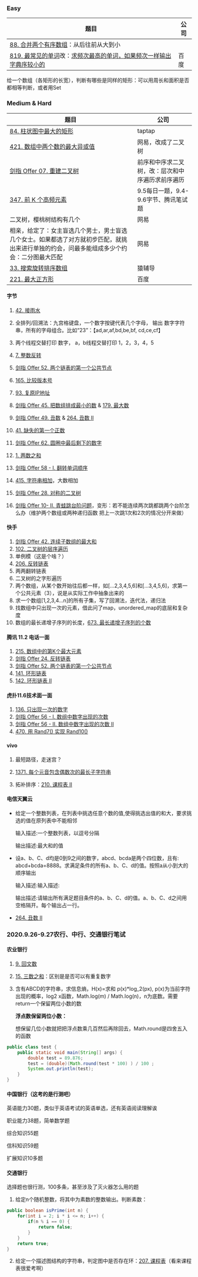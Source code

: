 ### Easy

| 题目                                                         | 公司 |
| ------------------------------------------------------------ | ---- |
| [88. 合并两个有序数组](https://leetcode-cn.com/problems/merge-sorted-array/)：从后往前从大到小 |      |
| [819. 最常见的单词](https://leetcode-cn.com/problems/most-common-word/)改：[求频次最高的单词，如果频次一样输出字典序较小的](https://sophia-fez.blog.csdn.net/article/details/105906002) | 百度 |

给一个数组（各矩形的长宽），判断有哪些是同样的矩形：可以用周长和面积是否都相等判断，或者用Set

### Medium & Hard

| 题目                                                         | 公司                                             |
| ------------------------------------------------------------ | ------------------------------------------------ |
| [84. 柱状图中最大的矩形](https://leetcode-cn.com/problems/largest-rectangle-in-histogram/) | taptap                                           |
| [421. 数组中两个数的最大异或值](https://leetcode-cn.com/problems/maximum-xor-of-two-numbers-in-an-array/) | 网易，改成了二叉树                               |
| [剑指 Offer 07. 重建二叉树](https://leetcode-cn.com/problems/zhong-jian-er-cha-shu-lcof/) | 前序和中序求二叉树，改：层次和中序遍历求前序遍历 |
| [347. 前 K 个高频元素](https://leetcode-cn.com/problems/top-k-frequent-elements/) | 9.5每日一题，9.4-9.6字节、腾讯笔试题             |
| 二叉树，樱桃树结构有几个                                     | 网易                                             |
| 相亲，给定了：女主盲选几个男士，男士盲选几个女士。如果都选了对方就初步匹配，就挑出来进行单独的约会，问最多能组成多少个约会：二分图最大匹配 | 网易                                             |
| [33. 搜索旋转排序数组](https://leetcode-cn.com/problems/search-in-rotated-sorted-array/) | 猿辅导                                           |
| [221. 最大正方形](https://leetcode-cn.com/problems/maximal-square/) | 百度                                             |

#### 字节

1. [42. 接雨水](https://leetcode-cn.com/problems/trapping-rain-water/)
2. 全排列/回溯法：九宫格键盘，一个数字按键代表几个字母， 输出 数字字符串，所有的字母组合。比如“23”：【ad,ar,af,bd,be,bf, cd,ce,cf】 
3. 两个线程交替打印 数字， a，b线程交替打印 1，2，3，4，5 
4. [7. 整数反转](https://leetcode-cn.com/problems/reverse-integer/)
5. [剑指 Offer 52. 两个链表的第一个公共节点](https://leetcode-cn.com/problems/liang-ge-lian-biao-de-di-yi-ge-gong-gong-jie-dian-lcof/)

6. [165. 比较版本号](https://leetcode-cn.com/problems/compare-version-numbers/)
7. [93. 复原IP地址](https://leetcode-cn.com/problems/restore-ip-addresses/)
8. [剑指 Offer 45. 把数组排成最小的数](https://leetcode-cn.com/problems/ba-shu-zu-pai-cheng-zui-xiao-de-shu-lcof/)  & [179. 最大数](https://leetcode-cn.com/problems/largest-number/)
9. [剑指 Offer 49. 丑数](https://leetcode-cn.com/problems/chou-shu-lcof/) & [264. 丑数 II](https://leetcode-cn.com/problems/ugly-number-ii/)
10. [41. 缺失的第一个正数](https://leetcode-cn.com/problems/first-missing-positive/)
11. [剑指 Offer 62. 圆圈中最后剩下的数字](https://leetcode-cn.com/problems/yuan-quan-zhong-zui-hou-sheng-xia-de-shu-zi-lcof/)
12. [1. 两数之和](https://leetcode-cn.com/problems/two-sum/)
13. [剑指 Offer 58 - I. 翻转单词顺序](https://leetcode-cn.com/problems/fan-zhuan-dan-ci-shun-xu-lcof/)
14. [415. 字符串相加](https://leetcode-cn.com/problems/add-strings/)，大数相加
15. [剑指 Offer 28. 对称的二叉树](https://leetcode-cn.com/problems/dui-cheng-de-er-cha-shu-lcof/)
16. [剑指 Offer 10- II. 青蛙跳台阶问题](https://leetcode-cn.com/problems/qing-wa-tiao-tai-jie-wen-ti-lcof/)，变形：若不能连续两次跳都跳两个台阶怎么办（维护两个数组或两种递归函数 把上一次跳1次和2次的情况分开来做）



#### 快手

1. [剑指 Offer 42. 连续子数组的最大和](https://leetcode-cn.com/problems/lian-xu-zi-shu-zu-de-zui-da-he-lcof/)
2. [102. 二叉树的层序遍历](https://leetcode-cn.com/problems/binary-tree-level-order-traversal/)
3. 单例模（这是个啥？）
4. [206. 反转链表](https://leetcode-cn.com/problems/reverse-linked-list/)
5. 两两翻转链表
6. 二叉树的之字形遍历
7. 两个数组，从某个数开始往后都一样，如[...2,3,4,5,6]和[...3,4,5,6]，求第一个公共元素（3），说是从实际工作中抽象出来的 
8. 求一个数组[1,2,3,4...n]的所有子集，写了回溯法，迭代法，递归法 
9. 找数组中只出现一次的元素，借此问了map，unordered_map的底层和复杂度 
10. 数组的最长递增子序列的长度，[673. 最长递增子序列的个数](https://leetcode-cn.com/problems/number-of-longest-increasing-subsequence/)



#### 腾讯 11.2 电话一面

1. [215. 数组中的第K个最大元素](https://leetcode-cn.com/problems/kth-largest-element-in-an-array/)
2. [剑指 Offer 24. 反转链表](https://leetcode-cn.com/problems/fan-zhuan-lian-biao-lcof/)
3. [剑指 Offer 52. 两个链表的第一个公共节点](https://leetcode-cn.com/problems/liang-ge-lian-biao-de-di-yi-ge-gong-gong-jie-dian-lcof/)
4. [141. 环形链表](https://leetcode-cn.com/problems/linked-list-cycle/)
5. [142. 环形链表 II](https://leetcode-cn.com/problems/linked-list-cycle-ii/)



#### 虎扑11.6技术面一面

1. [136. 只出现一次的数字](https://leetcode-cn.com/problems/single-number/)
2. [剑指 Offer 56 - I. 数组中数字出现的次数](https://leetcode-cn.com/problems/shu-zu-zhong-shu-zi-chu-xian-de-ci-shu-lcof/)
3. [剑指 Offer 56 - II. 数组中数字出现的次数 II](https://leetcode-cn.com/problems/shu-zu-zhong-shu-zi-chu-xian-de-ci-shu-ii-lcof/)
4. [470. 用 Rand7() 实现 Rand10()](https://leetcode-cn.com/problems/implement-rand10-using-rand7/)



#### vivo

1. 最短路径，走迷宫？

2. [1371. 每个元音包含偶数次的最长子字符串](https://leetcode-cn.com/problems/find-the-longest-substring-containing-vowels-in-even-counts/)

3. 拓补排序：[210. 课程表 II](https://leetcode-cn.com/problems/course-schedule-ii/)

#### 电信天翼云

- 给定一个整数列表，在列表中挑选任意个数的值,使得挑选出值的和大，要求挑选的值在原列表中不能相邻

  输入描述:一个整数列表，以逗号分隔

  输出描述:最大和的值

- 设a、b、C、d均是0到9之间的数字，abcd、bcda是两个四位数，且有: abcd+bcda=8888。求满足条件的所有a、b、C、d的值。按照a从小到大的顺序输出

  输入描述:输入描述:

  输出描述:请输出所有满足题目条件的a、b、C、d的值。a、b、C、d之间用空格隔开。每个输出占一行。

- [264. 丑数 II](https://leetcode-cn.com/problems/ugly-number-ii/)

### 2020.9.26-9.27农行、中行、交通银行笔试
#### 农业银行

1. [9. 回文数](https://leetcode-cn.com/problems/palindrome-number/)

2. [15. 三数之和](https://leetcode-cn.com/problems/3sum/)：区别是是否可以有重复数字

3. 含有ABCD的字符串，求信息熵，H(x)=求和 p(x)*log_2(px), p(x)为当前字符出现的概率，log2 x函数，Math.log(m) / Math.log(n)，n为底数。需要return一个保留两位小数的数

   **浮点数保留两位小数：**

   想保留几位小数就把把浮点数乘几百然后再除回去，Math.round是四舍五入的函数

```java
public class test {
	public static void main(String[] args) {
		double test = 89.876;
		test = (double)(Math.round(test * 100) ) / 100 ;
		System.out.println(test);
	}
}
```



#### 中国银行（这考的是行测吧）

英语能力30题，类似于英语考试的英语单选，还有英语阅读理解诶

职业能力38题，简单数学题

综合知识55题

信科知识59题

扩展知识10多题

#### 交通银行

选择题也很行测，100多条，甚至涉及了灭火器怎么用的题

1. 给定n个随机整数，将其中为素数的整数输出。判断素数：

```java
public boolean isPrime(int n) {
    for(int i = 2; i * i <= n; i++) {
        if(n % i == 0) {
            return false;
        }
    }
    return true;
}
```

2. 给定一个描述图结构的字符串，判定图中是否存在环：[207. 课程表](https://leetcode-cn.com/problems/course-schedule/)（看来课程表很爱考啊）


